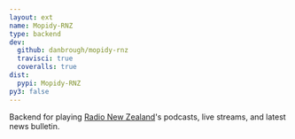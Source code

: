 ```yaml
---
layout: ext
name: Mopidy-RNZ
type: backend
dev:
  github: danbrough/mopidy-rnz
  travisci: true
  coveralls: true
dist:
  pypi: Mopidy-RNZ
py3: false
---
```


Backend for playing [Radio New Zealand](https://www.rnz.co.nz/)'s
podcasts, live streams, and latest news bulletin.
